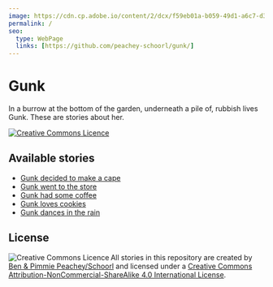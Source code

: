 ```yaml
---
image: https://cdn.cp.adobe.io/content/2/dcx/f59eb01a-b059-49d1-a6c7-d3672c849c0b/rendition/preview.jpg/version/0/format/jpg/dimension/width/size/2000
permalink: /
seo:
  type: WebPage
  links: [https://github.com/peachey-schoorl/gunk/]
---
```

# Gunk

In a burrow at the bottom of the garden, underneath a pile of, rubbish lives Gunk. These are stories about her.

[![Creative Commons Licence][license-image-small]][license-page]

## Available stories

- [Gunk decided to make a cape][1]
- [Gunk went to the store][2]
- [Gunk had some coffee][3]
- [Gunk loves cookies][4]
- [Gunk dances in the rain][5]

[1]: ./decided-to-make-a-cape/
[2]: ./went-to-the-store/
[3]: ./had-some-coffee/
[4]: ./loves-cookies/
[5]: ./dances-in-the-rain/

## License

[<img src="https://i.creativecommons.org/l/by-nc-sa/4.0/88x31.png" alt="Creative Commons Licence" align="left">][license-page]
All stories in this repository are created by [Ben & Pimmie Peachey/Schoorl][medium-peachey-schoorl]
and licensed under a [Creative Commons Attribution-NonCommercial-ShareAlike 4.0 International License][license-page].

[license-page]: http://creativecommons.org/licenses/by-nc-sa/4.0/
[license-image-small]: https://i.creativecommons.org/l/by-nc-sa/4.0/80x15.png
[medium-peachey-schoorl]: https://medium.com/peachey-schoorl
